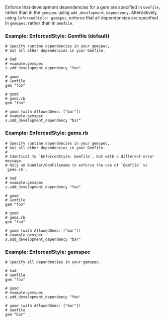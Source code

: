 Enforce that development dependencies for a gem are specified in
`Gemfile`, rather than in the `gemspec` using
`add_development_dependency`. Alternatively, using `EnforcedStyle:
gemspec`, enforce that all dependencies are specified in `gemspec`,
rather than in `Gemfile`.

### Example: EnforcedStyle: Gemfile (default)
    # Specify runtime dependencies in your gemspec,
    # but all other dependencies in your Gemfile.

    # bad
    # example.gemspec
    s.add_development_dependency "foo"

    # good
    # Gemfile
    gem "foo"

    # good
    # gems.rb
    gem "foo"

    # good (with AllowedGems: ["bar"])
    # example.gemspec
    s.add_development_dependency "bar"

### Example: EnforcedStyle: gems.rb
    # Specify runtime dependencies in your gemspec,
    # but all other dependencies in your Gemfile.
    #
    # Identical to `EnforcedStyle: Gemfile`, but with a different error message.
    # Rely on Bundler/GemFilename to enforce the use of `Gemfile` vs `gems.rb`.

    # bad
    # example.gemspec
    s.add_development_dependency "foo"

    # good
    # Gemfile
    gem "foo"

    # good
    # gems.rb
    gem "foo"

    # good (with AllowedGems: ["bar"])
    # example.gemspec
    s.add_development_dependency "bar"

### Example: EnforcedStyle: gemspec
    # Specify all dependencies in your gemspec.

    # bad
    # Gemfile
    gem "foo"

    # good
    # example.gemspec
    s.add_development_dependency "foo"

    # good (with AllowedGems: ["bar"])
    # Gemfile
    gem "bar"
